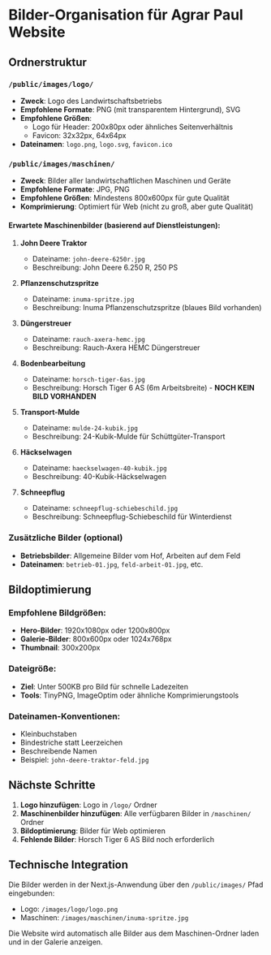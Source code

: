 # Bilder-Organisation für Agrar Paul Website

## Ordnerstruktur

### `/public/images/logo/`
- **Zweck**: Logo des Landwirtschaftsbetriebs
- **Empfohlene Formate**: PNG (mit transparentem Hintergrund), SVG
- **Empfohlene Größen**: 
  - Logo für Header: 200x80px oder ähnliches Seitenverhältnis
  - Favicon: 32x32px, 64x64px
- **Dateinamen**: `logo.png`, `logo.svg`, `favicon.ico`

### `/public/images/maschinen/`
- **Zweck**: Bilder aller landwirtschaftlichen Maschinen und Geräte
- **Empfohlene Formate**: JPG, PNG
- **Empfohlene Größen**: Mindestens 800x600px für gute Qualität
- **Komprimierung**: Optimiert für Web (nicht zu groß, aber gute Qualität)

#### Erwartete Maschinenbilder (basierend auf Dienstleistungen):

1. **John Deere Traktor**
   - Dateiname: `john-deere-6250r.jpg`
   - Beschreibung: John Deere 6.250 R, 250 PS

2. **Pflanzenschutzspritze**
   - Dateiname: `inuma-spritze.jpg`
   - Beschreibung: Inuma Pflanzenschutzspritze (blaues Bild vorhanden)

3. **Düngerstreuer**
   - Dateiname: `rauch-axera-hemc.jpg`
   - Beschreibung: Rauch-Axera HEMC Düngerstreuer

4. **Bodenbearbeitung**
   - Dateiname: `horsch-tiger-6as.jpg`
   - Beschreibung: Horsch Tiger 6 AS (6m Arbeitsbreite) - **NOCH KEIN BILD VORHANDEN**

5. **Transport-Mulde**
   - Dateiname: `mulde-24-kubik.jpg`
   - Beschreibung: 24-Kubik-Mulde für Schüttgüter-Transport

6. **Häckselwagen**
   - Dateiname: `haeckselwagen-40-kubik.jpg`
   - Beschreibung: 40-Kubik-Häckselwagen

7. **Schneepflug**
   - Dateiname: `schneepflug-schiebeschild.jpg`
   - Beschreibung: Schneepflug-Schiebeschild für Winterdienst

### Zusätzliche Bilder (optional)
- **Betriebsbilder**: Allgemeine Bilder vom Hof, Arbeiten auf dem Feld
- **Dateinamen**: `betrieb-01.jpg`, `feld-arbeit-01.jpg`, etc.

## Bildoptimierung

### Empfohlene Bildgrößen:
- **Hero-Bilder**: 1920x1080px oder 1200x800px
- **Galerie-Bilder**: 800x600px oder 1024x768px
- **Thumbnail**: 300x200px

### Dateigröße:
- **Ziel**: Unter 500KB pro Bild für schnelle Ladezeiten
- **Tools**: TinyPNG, ImageOptim oder ähnliche Komprimierungstools

### Dateinamen-Konventionen:
- Kleinbuchstaben
- Bindestriche statt Leerzeichen
- Beschreibende Namen
- Beispiel: `john-deere-traktor-feld.jpg`

## Nächste Schritte

1. **Logo hinzufügen**: Logo in `/logo/` Ordner
2. **Maschinenbilder hinzufügen**: Alle verfügbaren Bilder in `/maschinen/` Ordner
3. **Bildoptimierung**: Bilder für Web optimieren
4. **Fehlende Bilder**: Horsch Tiger 6 AS Bild noch erforderlich

## Technische Integration

Die Bilder werden in der Next.js-Anwendung über den `/public/images/` Pfad eingebunden:
- Logo: `/images/logo/logo.png`
- Maschinen: `/images/maschinen/inuma-spritze.jpg`

Die Website wird automatisch alle Bilder aus dem Maschinen-Ordner laden und in der Galerie anzeigen.
